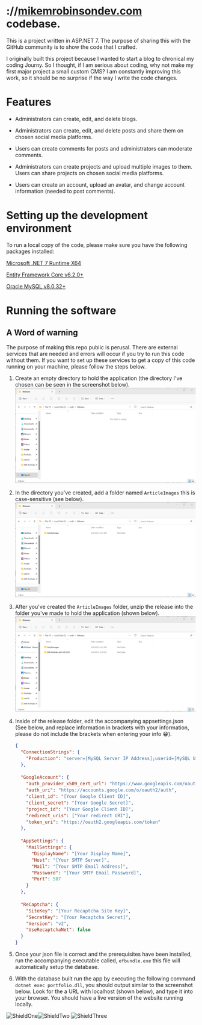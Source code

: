 # ://[mikemrobinsondev.com](http://www.mikemrobinsondev.com) codebase.

This is a project written in ASP.NET 7. The purpose of sharing this with the GitHub community is to show the code that I crafted.

I originally built this project because I wanted to start a blog to chronical my coding Journy. So I thought, if I am serious about coding, why not make my first major project a small custom CMS? I am constantly improving this work, so it should be no surprise if the way I write the code changes.

# Features

- Administrators can create, edit, and delete blogs.

- Administrators can create, edit, and delete posts and share them on chosen social media platforms.

- Users can create comments for posts and administrators can moderate comments.

- Administrators can create projects and upload multiple images to them. Users can share projects on chosen social media platforms.

- Users can create an account, upload an avatar, and change account information (needed to post comments).


# Setting up the development environment

To run a local copy of the code, please make sure you have the following packages installed:

[Microsoft .NET 7 Runtime X64](https://dotnet.microsoft.com/en-us/download/dotnet/7.0)

[Entity Framework Core v6.2.0+]()

[Oracle MySQL v8.0.32+](https://dev.mysql.com/downloads/)

# Running the software

## A Word of warning

The purpose of making this repo public is perusal. There are external services that are needed and errors will occur if you try to run this code without them. If you want to set up these services to get a copy of this code running on your machine, please follow the steps below.

1.  Create an empty directory to hold the application (the directory I've chosen can be seen in the screenshot below).
    ![Screenshot One](/docpics/img.png)

2.  In the directory you've created, add a folder named `ArticleImages` this is case-sensitive (see below).
    ![Screenshot Two](/docpics/img2.png)

3.  After you've created the `ArticleImages` folder, unzip the release into the folder you've made to hold the application (shown below).
    ![Screenshot Three](/docpics/img3.png)

4.  Inside of the release folder, edit the accompanying appsettings.json (See below, and replace information in brackets with your information, please do not include the brackets when entering your info 😁).

    ```JSON
    {
      "ConnectionStrings": {
        "Production": "server=[MySQL Server IP Address];userid=[MySQL UserName];pwd=[MySQL Password];port=3306;database=portfolio;"
      },
    
      "GoogleAccount": {
        "auth_provider_x509_cert_url": "https://www.googleapis.com/oauth2/v1/certs",
        "auth_uri": "https://accounts.google.com/o/oauth2/auth",
        "client_id": "[Your Google Client ID]",
        "client_secret": "[Your Google Secret]",
        "project_id": "[Your Google Client ID]",
        "redirect_uris": ["Your redirect URI"],
        "token_uri": "https://oauth2.googleapis.com/token"
      },
    
      "AppSettings": {
        "MailSettings": {
          "DisplayName": "[Your Display Name]",
          "Host": "[Your SMTP Server]",
          "Mail": "[Your SMTP Email Address]",
          "Password": "[Your SMTP Email Password]",
          "Port": 587
        }
      },
    
      "ReCaptcha": {
        "SiteKey": "[Your Recaptcha Site Key]",
        "SecretKey": "[Your Recaptcha Secret]",
        "Version": "v2",
        "UseRecaptchaNet": false
      }
    }
    ```

5.  Once your json file is correct and the prerequisites have been installed, run the accompanying executable called, `efbundle.exe` this file will automatically setup the database.

6.  With the database built run the app by executing the following command `dotnet exec portfolio.dll`, you should output similar to the screenshot below. Look for the a URL with localhost (shown below), and type it into your browser. You should have a live version of the website running locally.

![ShieldOne](https://img.shields.io/github/license/michael-m-robinson/Portfolio?style=flat-square)![ShieldTwo](https://img.shields.io/github/issues/michael-m-robinson/Portfolio?style=flat-square) 
![ShieldThree](https://img.shields.io/twitter/follow/MichaelMRobins4?style=social)




    





